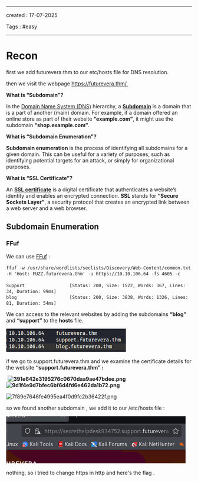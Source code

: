 - - - 
created : 17-07-2025 

Tags : #easy  
- - - 
# Recon

first we add futurevera.thm to our etc/hosts file for DNS resolution.

then we visit the webpage https://futurevera.thm/ 

**What is “Subdomain”?**

In the [Domain Name System (DNS)](../../3%20-%20Tags/Hacking%20Concepts/Domain%20Name%20System%20(DNS).md) hierarchy, a **[Subdomain](../../3%20-%20Tags/Hacking%20Concepts/Subdomain.md)** is a domain that is a part of another (main) domain. For example, if a domain offered an online store as part of their website **“example.com”**, it might use the subdomain **“shop.example.com”**.

**What is “Subdomain Enumeration”?**

**Subdomain enumeration** is the process of identifying all subdomains for a given domain. This can be useful for a variety of purposes, such as identifying potential targets for an attack, or simply for organizational purposes.

**What is “SSL Certificate”?**

An **[SSL certificate](../../3%20-%20Tags/Hacking%20Concepts/SSL%20certificate.md)** is a digital certificate that authenticates a website’s identity and enables an encrypted connection. **SSL** stands for **“Secure Sockets Layer”**, a security protocol that creates an encrypted link between a web server and a web browser.

## Subdomain Enumeration 

### FFuf

We can use [FFuf](../../3%20-%20Tags/Hacking%20Tools/FFuf.md) :

```
ffuf -w /usr/share/wordlists/seclists/Discovery/Web-Content/common.txt -H 'Host: FUZZ.futurevera.thm' -u https://10.10.106.64 -fs 4605 -c

Support                 [Status: 200, Size: 1522, Words: 367, Lines: 34, Duration: 99ms]         
blog                    [Status: 200, Size: 3838, Words: 1326, Lines: 81, Duration: 54ms]  
```

We can access to the relevant websites by adding the subdomains **“blog”** and **“support”** to the **hosts** file.

![0c6b031df810f1975ebc8d7bb7d8c39e.png](../../../2%20-%20Resources/Others/Flameshots/0c6b031df810f1975ebc8d7bb7d8c39e.png)

if we go to support.futurevera.thm and we examine the certificate details for the website **“support.futurevera.thm” :**

 **<img src="../../Flameshots/391e642e3195276c0670daa9ae47bdee.png" alt="391e642e3195276c0670daa9ae47bdee.png" width="257" height="147">           <img src="../../Flameshots/9d1f4e9d7bfec6bf6d4fd6e462da1b72.png" alt="9d1f4e9d7bfec6bf6d4fd6e462da1b72.png" width="312" height="132">**

<img src="../../Flameshots/7f89e7646fe4995ea4f0d9fc2b36422f.png" alt="7f89e7646fe4995ea4f0d9fc2b36422f.png" width="324" height="76">

so we found another subdomain , we add it to our /etc/hosts file :

![baaf42d9be1a5d626521d02a7a2f5239.png](../../../2%20-%20Resources/Others/Flameshots/baaf42d9be1a5d626521d02a7a2f5239.png)

nothing, so i tried to change https in http and here's the flag .
